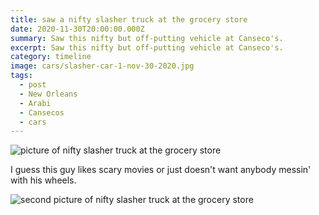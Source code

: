 ```yaml
---
title: saw a nifty slasher truck at the grocery store
date: 2020-11-30T20:00:00.000Z
summary: Saw this nifty but off-putting vehicle at Canseco's.
excerpt: Saw this nifty but off-putting vehicle at Canseco's.
category: timeline
image: cars/slasher-car-1-nov-30-2020.jpg 
tags:
  - post 
  - New Orleans
  - Arabi
  - Cansecos
  - cars
---
```


![picture of nifty slasher truck at the grocery store](/static/img/timeline/cars/slasher-car-1-nov-30-2020.jpg "nifty slasher truck at the grocery store")

I guess this guy likes scary movies or just doesn't want anybody messin' with his wheels.

![second picture of nifty slasher truck at the grocery store](/static/img/timeline/cars/slasher-car-2-nov-30-2020.jpg "second picture of nifty slasher truck at the grocery store")
